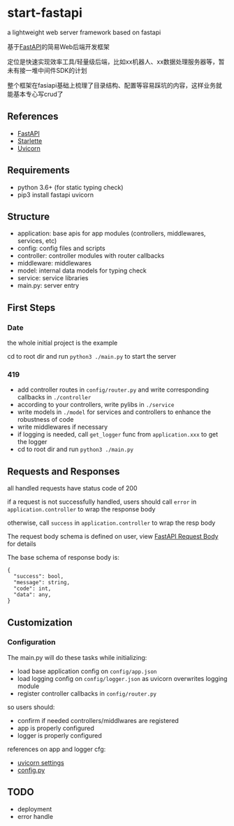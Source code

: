 # start-fastapi

a lightweight web server framework based on fastapi

基于[FastAPI](https://github.com/tiangolo/fastapi)的简易Web后端开发框架

定位是快速实现效率工具/轻量级后端，比如xx机器人、xx数据处理服务器等，暂未有接一堆中间件SDK的计划

整个框架在fasiapi基础上梳理了目录结构、配置等容易踩坑的内容，这样业务就能基本专心写crud了

## References

- [FastAPI](https://fastapi.tiangolo.com/)
- [Starlette](https://www.starlette.io/)
- [Uvicorn](https://www.uvicorn.org/)

## Requirements

- python 3.6+ (for static typing check)
- pip3 install fastapi uvicorn

## Structure

- application: base apis for app modules (controllers, middlewares, services, etc)
- config: config files and scripts
- controller: controller modules with router callbacks
- middleware: middlewares
- model: internal data models for typing check
- service: service libraries
- main.py: server entry

## First Steps

### Date

the whole initial project is the example

cd to root dir and run `python3 ./main.py` to start the server

### 419
 
- add controller routes in `config/router.py` and write corresponding callbacks in `./controller`
- according to your controllers, write pylibs in `./service`
- write models in `./model` for services and controllers to enhance the robustness of code
- write middlewares if necessary
- if logging is needed, call `get_logger` func from `application.xxx` to get the logger
- cd to root dir and run `python3 ./main.py`

## Requests and Responses

all handled requests have status code of 200

if a request is not successfully handled, users should call `error` in `application.controller` to wrap the response body

otherwise, call `success` in `application.controller` to wrap the resp body

The request body schema is defined on user, view [FastAPI Request Body](https://fastapi.tiangolo.com/tutorial/body/) for details

The base schema of response body is:

```text
{
  "success": bool,
  "message": string,
  "code": int,
  "data": any,
}
```

## Customization

### Configuration

The main.py will do these tasks while initializing:

- load base application config on `config/app.json`
- load logging config on `config/logger.json` as uvicorn overwrites logging module
- register controller callbacks in `config/router.py`

so users should:

- confirm if needed controllers/middlwares are registered
- app is properly configured
- logger is properly configured

references on app and logger cfg:

- [uvicorn settings](https://www.uvicorn.org/settings/)
- [config.py](https://github.com/encode/uvicorn/blob/master/uvicorn/config.py)

## TODO

- deployment
- error handle
